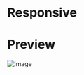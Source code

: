 # Responsive

# Preview
![image](https://user-images.githubusercontent.com/54380152/174438915-44bb6526-800c-40b9-8c30-38ba230de4d4.png)
